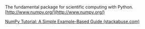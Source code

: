 The fundamental package for scientific computing with Python.
[http://www.numpy.org/](http://www.numpy.org/)


[NumPy Tutorial: A Simple Example-Based Guide (stackabuse.com)](https://stackabuse.com/numpy-tutorial-a-simple-example-based-guide/)

